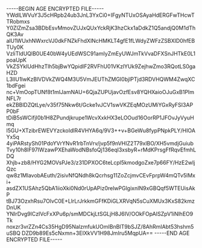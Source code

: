 -----BEGIN AGE ENCRYPTED FILE-----
YWdlLWVuY3J5cHRpb24ub3JnL3YxCi0+IFgyNTUxOSAyaHdERGFwTHcwTTRobmxs
Y0ZlZmZsa3BDbEsvMmovZUJxQUxYckRjK3hzCkx1aDdkZ1Q5andjQ0M1dThQK3Av
alU1WUxhNWxrcVJ0dkFNZkFhdXlNcHMKLT4gfE1fLWdyZWFzZSBXID0hfEBTUy0K
VzliTldUQlB0UE40bW4yUEdWSC91amIyZmEyUWJmTkVvaDFXSnJHTkE0L1poaUpK
VkZSYklUdHhzTlh5bjBwYQpidlF2RVFhU01VKzlYUk9ZejhwZmo3RQotLS0gaHZD
L3lIU1lwKzBlVDVkZWQ4M3U5VmJEUThZMGI0bjlPTjd3RDVHQWM4ZwqXC1bdFgei
nc+VmOopTUNf8t1mlJamNAU+6QjaZUPUjavOzfEsv8YQHXaioOJuGxB1PImNFL7r
ekZBBlDZQtLye/v35f75Nkw6t/Gcke1vJCV1swVKZEqMOzUMiYGxRyFSI3APP0bF
tDiB5sWCifjI0b1H8ZPundjkrupe1WcvXxkHX3eLOOud16OorRP1JFOvJyVyuHmq
l5GU+XTzibrEWEVYzckoIdlR4VHYA6q/9V3++v+BGeWu8fypPNpkPLY/HIOAYx5q
4yiPARstySh01PdoYVrYNvR1rbTnVrv/jvp5f9nVHIZ2T79xlBO/XH5vmdjGuiub
Tvy10h8lF97IWzawPXEhaWodNBsfoQj136eqI3xsbyR+rMdKPrsgFfRqvEfmhLDQ
Xhjb+zb8/HYG2MOVsPJe3/z31DPXOC6teLcpl5kmodgoZxe7p66FY/HzE2wIjQzc
qw8z1MlavobAEuth/2isivNfQNdh8kQcrhsg11ZoZcjmvCEvFprpW4mQTv5lMxi+
asdZX1USAhz5QbA1iioXki0Nd0rUpAPiz0relwPGlgixnIN9xGBQqf5WTEUisAkP
tBJ73OzxhRsu7OlvC0E+LlrLrJrkkmGFfKDiGLXRVqN5sCuXMUx3KxS82kmzDnUK
YNIrDvg9lCzIVcFxXPu6p/smMDCkjLtSGLjH8J6IV/OOkFOpAISZpV1iNlhEO9Tk
noxzr3vrZZn4Cs35HgD95NalzmfukUOmIBnBIT9bSJZ/8AhRmIAbt53hshm5uSBQ
DZD9b89Es5cNxmn+3EIXkVV1H98JmIru5MqpUA==
-----END AGE ENCRYPTED FILE-----
